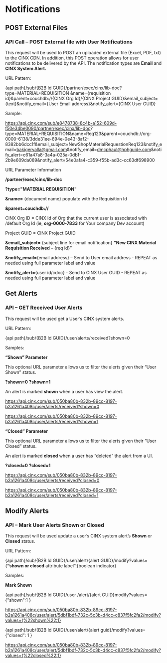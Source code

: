 # Notifications

## POST External Files
### API Call – POST External file with User Notifications 

This request will be used to POST an uploaded external file (Excel, PDF, txt) to the CINX CDN.  In addition, this POST operation allows for user notifications to be delivered by the API.  The notification types are **Email** and **CINX System Alert.**

URL Pattern:

{api path}/sub/{B2B Id GUID}/partner/exec/cinx/lib-doc? type=MATERIAL+REQUISITION &name={requisition id}&parent=couchdb://{CINX Org Id}/{CINX Project GUID}&email_subject={text}&notify_email={User Email address}&notify_alert={CINX User GUID}

Sample:

https://api.cinx.com/sub/e8478738-8c4b-a152-609d-f50e34be0090/partner/exec/cinx/lib-doc? type=MATERIAL+REQUISITION&name=Req123&parent=couchdb://org-0000-6138/3dde31ee-694e-0e43-8af2-8382bb6dcc1f&email_subject=NewShopMaterialRequestionReq123&notify_email=bakigervalla@gmail.com&notify_email=dmcphaul@hphguide.com&notify_alert=c61a47a8-3a4a-025a-0db1-2b9e609da089&notify_alert=54e0afa4-c359-f55b-ad3c-cc63df698900

URL Parameter Information

**/partner/exec/cinx/lib-doc**  <literal>

**?type="MATERIAL REQUISITION"**  <literal>

**&name=** {document name} populate with the Requisition Id

**&parent=couchdb://**  <literal> 

CINX Org ID = CINX Id of Org that the current user is associated with /default Org Id (ie, **org-0000-7833** for Your company Dev account)

Project GUID = CINX Project GUID

**&email_subject=** {subject line for email notification} **“New CINX Material Requisition Received** – {req id}”

**&notify_email=**{email address} – Send to User email address - REPEAT as needed using full parameter label and value

**&notify_alert=**{user id/cdoc} - Send to CINX User GUID - REPEAT as needed using full parameter label and value 

## Get Alerts
### API – GET Received User Alerts

This request will be used get a User’s CINX system alerts.

URL Pattern:

{api path}/sub/{B2B Id GUID}/user/alerts/received?shown=0

Samples:

**“Shown” Parameter**

This optional URL parameter allows us to filter the alerts given their “User Shown” status.

**?shown=0**
**?shown=1**

An alert is marked **shown** when a user has view the alert.

https://api.cinx.com/sub/050ba80b-832b-89cc-8197-b2a1261a408c/user/alerts/received?shown=0

https://api.cinx.com/sub/050ba80b-832b-89cc-8197-b2a1261a408c/user/alerts/received?shown=1

**“Closed” Parameter**

This optional URL parameter allows us to filter the alerts given their “User Closed” status.

An alert is marked **closed** when a user has “deleted” the alert from a UI.

**?closed=0**
**?closed=1**

https://api.cinx.com/sub/050ba80b-832b-89cc-8197-b2a1261a408c/user/alerts/received?closed=0

https://api.cinx.com/sub/050ba80b-832b-89cc-8197-b2a1261a408c/user/alerts/received?closed=1
 
## Modify Alerts
### API – Mark User Alerts Shown or Closed

This request will be used update a user’s CINX system alert’s **Shown** or **Closed** status.

URL Pattern:

{api path}/sub/{B2B Id GUID}/user/alert/{alert GUID}/modify?values={**“shown or closed** attribute label”:{boolean indicator}

Samples:

**Mark Shown**

{api path}/sub/{B2B Id GUID}/user /alert/{alert GUID}modify?values={"shown":1 }

https://api.cinx.com/sub/050ba80b-832b-89cc-8197-b2a1261a408c/user/alert/5dbf1bdf-732c-5c3b-d4cc-c837f5fc2fa2/modify?values={%22shown%22:1}

{api path}/sub/{B2B Id GUID}/user/alert/{alert guid}/modify?values={"closed": 1 }

https://api.cinx.com/sub/050ba80b-832b-89cc-8197-b2a1261a408c/user/alert/5dbf1bdf-732c-5c3b-d4cc-c837f5fc2fa2/modify?values={%22closed%22:1}
  


